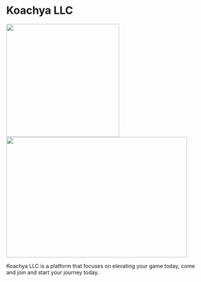 <!DOCTYPE html>

<html>
<head>
    <title> Koachya LLC - Welcome Page </title>
</head>
<body>
    <h1>Koachya LLC</h1>
    <img src="https://upload.wikimedia.org/wikipedia/commons/7/7e/Thomas_J_Watson_Sr.jpg" width="300" height="300">

  <img alt="" src="https://assets.zyrosite.com/cdn-cgi/image/format=auto,w=480,h=320,fit=crop/A85DgrMnqli5vKE4/koachya-logo-3-Y4LELqlp1xC4W2zQ.png" srcset="https://assets.zyrosite.com/cdn-cgi/image/format=auto,w=328,h=219,fit=crop/A85DgrMnqli5vKE4/koachya-logo-3-Y4LELqlp1xC4W2zQ.png 328w,https://assets.zyrosite.com/cdn-cgi/image/format=auto,w=656,h=437,fit=crop/A85DgrMnqli5vKE4/koachya-logo-3-Y4LELqlp1xC4W2zQ.png 656w,https://assets.zyrosite.com/cdn-cgi/image/format=auto,w=861,h=574,fit=crop/A85DgrMnqli5vKE4/koachya-logo-3-Y4LELqlp1xC4W2zQ.png 861w,https://assets.zyrosite.com/cdn-cgi/image/format=auto,w=984,h=656,fit=crop/A85DgrMnqli5vKE4/koachya-logo-3-Y4LELqlp1xC4W2zQ.png 984w,https://assets.zyrosite.com/cdn-cgi/image/format=auto,w=480,h=320,fit=crop/A85DgrMnqli5vKE4/koachya-logo-3-Y4LELqlp1xC4W2zQ.png 480w,https://assets.zyrosite.com/cdn-cgi/image/format=auto,w=960,h=640,fit=crop/A85DgrMnqli5vKE4/koachya-logo-3-Y4LELqlp1xC4W2zQ.png 960w" sizes="(min-width: 920px) 480px, calc(100vw - 0px)" height="320" width="480" loading="lazy" class="image__image" data-v-a7f457b7="" data-qa="builder-gridelement-gridimage" speechify-initial-font-family="&quot;DM Sans&quot;, sans-serif" speechify-initial-font-size="16px">
  <p>Koachya LLC is a platform that focuses on elevating your game today, come and join and start your journey today. </p>
</body>
</html>

